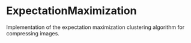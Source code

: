 # ExpectationMaximization
Implementation of the expectation maximization clustering algorithm for compressing images.
